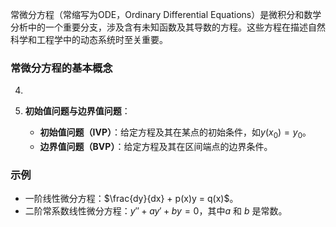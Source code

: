 常微分方程（常缩写为ODE，Ordinary Differential Equations）是微积分和数学分析中的一个重要分支，涉及含有未知函数及其导数的方程。这些方程在描述自然科学和工程学中的动态系统时至关重要。

### 常微分方程的基本概念

4. 

5. **初始值问题与边界值问题**：
   - **初始值问题（IVP）**：给定方程及其在某点的初始条件，如$y(x_0) = y_0$。
   - **边界值问题（BVP）**：给定方程及其在区间端点的边界条件。

### 示例
- 一阶线性微分方程：$\frac{dy}{dx} + p(x)y = q(x)$。
- 二阶常系数线性微分方程：$y'' + ay' + by = 0$，其中$a$ 和 $b$ 是常数。

